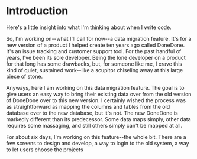 # Introduction

Here's a little insight into what I'm thinking about when I write code.

So, I'm working on--what I'll call for now--a data migration feature. It's for a new version of a product I helped create ten years ago called DoneDone. It's an issue tracking and customer support tool. For the past handful of years, I've been its sole developer. Being the lone developer on a product for that long has some drawbacks, but, for someone like me, I crave this kind of quiet, sustained work--like a scupltor chiseling away at this large piece of stone.

Anyways, here I am working on this data migration feature. The goal is to give users an easy way to bring their existing data over from the old version of DoneDone over to this new version. I certainly wished the process was as straightforward as mapping the columns and tables from the old database over to the new database, but it's not. The new DoneDone is markedly different than its predecessor. Some data maps simply, other data requires some massaging, and still others simply can't be mapped at all.

For about six days, I'm working on this feature--the whole bit. There are a few screens to design and develop, a way to login to the old system, a way to let users choose the projects 



